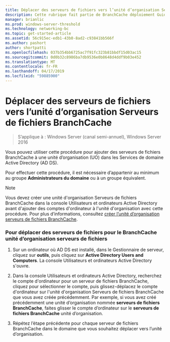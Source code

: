 ```yaml
---
title: Déplacer des serveurs de fichiers vers l’unité d’organisation Serveurs de fichiers BranchCache
description: Cette rubrique fait partie de BranchCache déploiement Guide pour Windows Server 2016, qui montre comment déployer BranchCache en mode cache distribué et hébergé pour optimiser l’utilisation de la bande passante WAN dans les succursales
manager: brianlic
ms.prod: windows-server-threshold
ms.technology: networking-bc
ms.topic: get-started-article
ms.assetid: 56c915ec-edb1-43b0-8ad2-c93841bb566f
ms.author: pashort
author: shortpatti
ms.openlocfilehash: 037b354bb6725ac7f91fc323b81bbdf15d03ac15
ms.sourcegitcommit: 0d0b32c8986ba7db9536e0b8648d4ddf9b03e452
ms.translationtype: MT
ms.contentlocale: fr-FR
ms.lasthandoff: 04/17/2019
ms.locfileid: "59885900"
---
```

# <a name="move-file-servers-to-the-branchcache-file-servers-organizational-unit"></a>Déplacer des serveurs de fichiers vers l’unité d’organisation Serveurs de fichiers BranchCache

>S’applique à : Windows Server (canal semi-annuel), Windows Server 2016

Vous pouvez utiliser cette procédure pour ajouter des serveurs de fichiers BranchCache à une unité d’organisation (UO) dans les Services de domaine Active Directory (AD DS).  
  
Pour effectuer cette procédure, il est nécessaire d’appartenir au minimum au groupe **Administrateurs du domaine** ou à un groupe équivalent.  
  
> [!NOTE]  
> Vous devez créer une unité d'organisation Serveurs de fichiers BranchCache dans la console Utilisateurs et ordinateurs Active Directory avant d'ajouter des comptes d'ordinateur à l'unité d'organisation avec cette procédure. Pour plus d’informations, consultez [créer l’unité d’organisation serveurs de fichiers BranchCache](../../branchcache/deploy/Create-the-BranchCache-File-Servers-Organizational-Unit.md).  
  
### <a name="to-move-file-servers-to-the-branchcache-file-servers-organizational-unit"></a>Pour déplacer des serveurs de fichiers pour le BranchCache unité d’organisation serveurs de fichiers  
  
1.  Sur un ordinateur où AD DS est installé, dans le Gestionnaire de serveur, cliquez sur **outils**, puis cliquez sur **Active Directory Users and Computers**. La console Utilisateurs et ordinateurs Active Directory s'ouvre.  
  
2.  Dans la console Utilisateurs et ordinateurs Active Directory, recherchez le compte d'ordinateur pour un serveur de fichiers BranchCache, cliquez pour sélectionner le compte, puis glissez-déplacez le compte d'ordinateur sur l'unité d'organisation Serveurs de fichiers BranchCache que vous avez créée précédemment. Par exemple, si vous avez créé précédemment une unité d’organisation nommée **serveurs de fichiers BranchCache**, faites glisser le compte d’ordinateur sur le **serveurs de fichiers BranchCache** unité d’organisation.  
  
3.  Répétez l’étape précédente pour chaque serveur de fichiers BranchCache dans le domaine que vous souhaitez déplacer vers l’unité d’organisation.  
  


